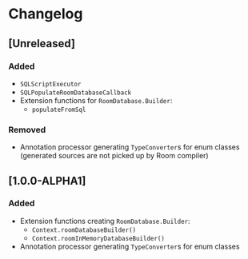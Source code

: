 # Changelog

## [Unreleased]
### Added
- `SQLScriptExecutor`
- `SQLPopulateRoomDatabaseCallback`
- Extension functions for `RoomDatabase.Builder`:
  - `populateFromSql`

### Removed
- Annotation processor generating `TypeConverter`s for enum classes
  (generated sources are not picked up by Room compiler)

## [1.0.0-ALPHA1]
### Added
- Extension functions creating `RoomDatabase.Builder`:
  - `Context.roomDatabaseBuilder()`
  - `Context.roomInMemoryDatabaseBuilder()`
- Annotation processor generating `TypeConverter`s for enum classes
